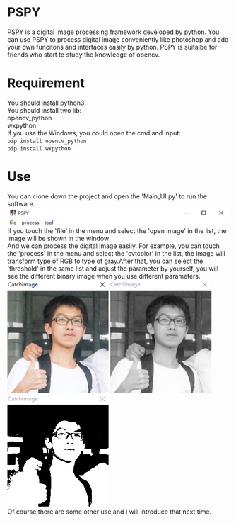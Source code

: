 # PSPY
PSPY is a digital image processing framework developed by python. You can use PSPY to process digital image conveniently like photoshop and add your own funcitons and interfaces easily by python. 
PSPY is suitalbe for friends who start to study the knowledge of opencv.
# Requirement
You should install python3.</br> 
You should install two lib:</br>
opencv_python</br>
wxpython</br>
If you use the Windows, you could open the cmd and input:</br>
`
pip install opencv_python 
`
</br>
`
pip install wxpython 
`
</br>
# Use
You can clone down the project and open the 'Main_UI.py' to run the software.</br>
![PSPY](https://github.com/HamburgerZ/PSPY/blob/master/PSPY.PNG)</br>
If you touch the 'file' in the menu and select the 'open image' in the list, the image will be shown in the window</br>
And we can process the digital image easily.
For example, you can touch the 'process' in the menu and select the 'cvtcolor' in the list, the image will transform type of RGB to type of gray.After that, you can select the 'threshold' in the same list and adjust the parameter by yourself, you will see the different binary image when you use different parameters.</br>
![image_original](https://github.com/HamburgerZ/PSPY/blob/add-some-picture/image_original.PNG)
![image_gray](https://github.com/HamburgerZ/PSPY/blob/add-some-picture/image_gray.PNG)
![image_threshold](https://github.com/HamburgerZ/PSPY/blob/add-some-picture/image_threshold.PNG)</br>
Of course,there are some other use and I will introduce that next time.

          



